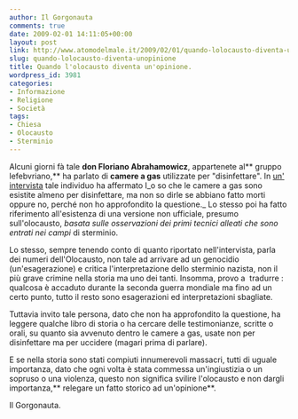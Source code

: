 ```yaml
---
author: Il Gorgonauta
comments: true
date: 2009-02-01 14:11:05+00:00
layout: post
link: http://www.atomodelmale.it/2009/02/01/quando-lolocausto-diventa-unopinione/
slug: quando-lolocausto-diventa-unopinione
title: Quando l'olocausto diventa un'opinione.
wordpress_id: 3981
categories:
- Informazione
- Religione
- Società
tags:
- Chiesa
- Olocausto
- Sterminio
---
```


Alcuni giorni fà tale **don Floriano Abrahamowicz**, appartenete al** gruppo lefebvriano,** ha parlato di **camere a gas** utilizzate per "disinfettare". In [un' intervista](http://tribunatreviso.gelocal.it/dettaglio/Le-camere-a-gas-Per-disinfettare/1582738?edizione=EdRegionale) tale individuo ha affermato I_o so che le camere a gas sono esistite almeno per disinfettare, ma non so dirle se abbiano fatto morti oppure no, perché non ho approfondito la questione._ Lo stesso poi ha fatto riferimento all'esistenza di una versione non ufficiale, presumo sull'olocausto, _basata sulle osservazioni dei primi tecnici alleati che sono entrati nei campi_ di sterminio.

Lo stesso, sempre tenendo conto di quanto riportato nell'intervista, parla dei numeri dell'Olocausto, non tale ad arrivare ad un genocidio (un'esagerazione) e critica l'interpretazione dello sterminio nazista, non il più grave crimine nella storia ma uno dei tanti. Insomma, provo a  tradurre : qualcosa è accaduto durante la seconda guerra mondiale ma fino ad un certo punto, tutto il resto sono esagerazioni ed interpretazioni sbagliate.

Tuttavia invito tale persona, dato che non ha approfondito la questione, ha leggere qualche libro di storia o ha cercare delle testimonianze, scritte o orali, su quanto sia avvenuto dentro le camere a gas, usate non per disinfettare ma per uccidere (magari prima di parlare).

<!-- more -->


E se nella storia sono stati compiuti innumerevoli massacri, tutti di uguale importanza, dato che ogni volta è stata commessa un'ingiustizia o un sopruso o una violenza, questo non significa svilire l'olocausto e non dargli importanza,** relegare un fatto storico ad un'opinione**.

Il Gorgonauta.

